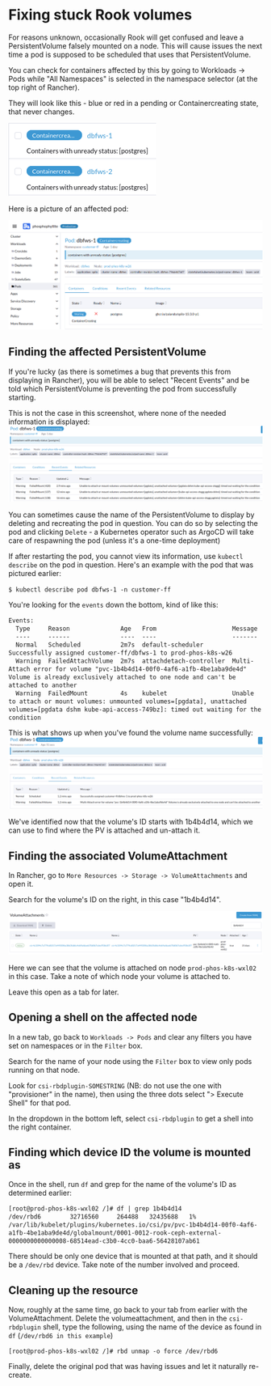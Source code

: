 # Fixing stuck Rook volumes
For reasons unknown, occasionally Rook will get confused and leave a PersistentVolume falsely mounted on a node. This will cause issues the next time a pod is supposed to be scheduled that uses that PersistentVolume.

You can check for containers affected by this by going to Workloads -> Pods while "All Namespaces" is selected in the namespace selector (at the top right of Rancher).

They will look like this - blue or red in a pending or Containercreating state, that never changes.

![Alt text](03-screen01.png)

Here is a picture of an affected pod:

![Alt text](03-screen02.png)

## Finding the affected PersistentVolume
If you're lucky (as there is sometimes a bug that prevents this from displaying in Rancher), you will be able to select "Recent Events" and be told which PersistentVolume is preventing the pod from successfully starting.

This is not the case in this screenshot, where none of the needed information is displayed:
![Alt text](03-screen03.png)

You can sometimes cause the name of the PersistentVolume to display by deleting and recreating the pod in question. You can do so by selecting the pod and clicking `Delete` - a Kubernetes operator such as ArgoCD will take care of respawning the pod (unless it's a one-time deployment)

If after restarting the pod, you cannot view its information, use `kubectl describe` on the pod in question. Here's an example with the pod that was pictured earlier:

`$ kubectl describe pod dbfws-1 -n customer-ff`

You're looking for the `events` down the bottom, kind of like this:

```
Events:
  Type     Reason              Age   From                     Message
  ----     ------              ----  ----                     -------
  Normal   Scheduled           2m7s  default-scheduler        Successfully assigned customer-ff/dbfws-1 to prod-phos-k8s-w26
  Warning  FailedAttachVolume  2m7s  attachdetach-controller  Multi-Attach error for volume "pvc-1b4b4d14-00f0-4af6-a1fb-4be1aba9de4d" Volume is already exclusively attached to one node and can't be attached to another
  Warning  FailedMount         4s    kubelet                  Unable to attach or mount volumes: unmounted volumes=[pgdata], unattached volumes=[pgdata dshm kube-api-access-749bz]: timed out waiting for the condition
```

This is what shows up when you've found the volume name successfully:
![Alt text](03-screen04.png)

We've identified now that the volume's ID starts with 1b4b4d14, which we can use to find where the PV is attached and un-attach it.

## Finding the associated VolumeAttachment
In Rancher, go to `More Resources -> Storage -> VolumeAttachments` and open it.

Search for the volume's ID on the right, in this case "1b4b4d14".

![Alt text](03-screen05.png)

Here we can see that the volume is attached on node `prod-phos-k8s-wxl02` in this case. Take a note of which node your volume is attached to.

Leave this open as a tab for later.

## Opening a shell on the affected node
In a new tab, go back to `Workloads -> Pods` and clear any filters you have set on namespaces or in the `Filter` box.

Search for the name of your node using the `Filter` box to view only pods running on that node.

Look for `csi-rbdplugin-SOMESTRING` (NB: do not use the one with "provisioner" in the name), then using the three dots select "> Execute Shell" for that pod.

In the dropdown in the bottom left, select `csi-rbdplugin` to get a shell into the right container.

## Finding which device ID the volume is mounted as
Once in the shell, run `df` and grep for the name of the volume's ID as determined earlier:

```
[root@prod-phos-k8s-wxl02 /]# df | grep 1b4b4d14
/dev/rbd6        32716560     264488   32435688   1% /var/lib/kubelet/plugins/kubernetes.io/csi/pv/pvc-1b4b4d14-00f0-4af6-a1fb-4be1aba9de4d/globalmount/0001-0012-rook-ceph-external-0000000000000008-68514ead-c3b0-4cc0-baa6-56428107ab61
```

There should be only one device that is mounted at that path, and it should be a `/dev/rbd` device. Take note of the number involved and proceed.

## Cleaning up the resource
Now, roughly at the same time, go back to your tab from earlier with the VolumeAttachment. Delete the volumeattachment, and then in the `csi-rbdplugin` shell, type the following, using the name of the device as found in `df` (`/dev/rbd6 in this example`)

```
[root@prod-phos-k8s-wxl02 /]# rbd unmap -o force /dev/rbd6
```

Finally, delete the original pod that was having issues and let it naturally re-create.
